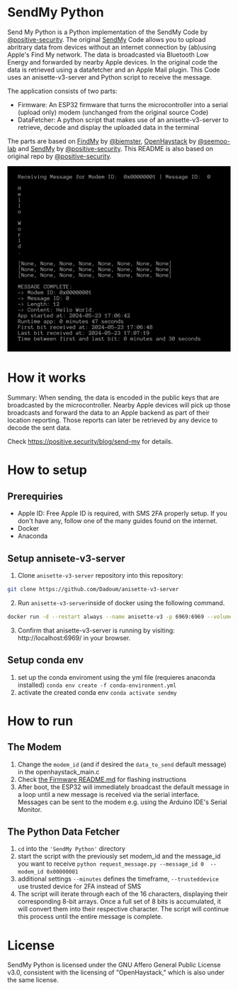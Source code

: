 # SendMy Python

Send My Python is a Python implementation of the SendMy Code by [@positive-security](https://github.com/positive-security).
The original [SendMy](https://github.com/positive-security/send-my) Code allows you to upload abritrary data from devices without an internet connection by (ab)using Apple's Find My network. The data is broadcasted via Bluetooth Low Energy and forwarded by nearby Apple devices. In the original code the data is retrieved using a datafetcher and an Apple Mail plugin. This Code uses an anisette-v3-server and Python script to receive the message. 

The application consists of two parts:
- Firmware: An ESP32 firmware that turns the microcontroller into a serial (upload only) modem (unchanged from the original source Code)
- DataFetcher: A python script that makes use of an anisette-v3-server to retrieve, decode and display the uploaded data in the terminal


The parts are based on [FindMy]([https://github.com/biemster/FindMy]) by [@biemster](https://github.com/biemster),  [OpenHaystack](https://github.com/seemoo-lab/openhaystack) by [@seemoo-lab](https://github.com/seemoo-lab) and [SendMy](https://github.com/positive-security/send-my) by [@positive-security](https://github.com/positive-security). This README is also based on original repo by [@positive-security](https://github.com/positive-security). 


![Screenshot Hello World Message](SendMy-Python_HelloWorld.jpg)

# How it works

Summary: When sending, the data is encoded in the public keys that are broadcasted by the microcontroller. Nearby Apple devices will pick up those broadcasts and forward the data to an Apple backend as part of their location reporting. Those reports can later be retrieved by any device to decode the sent data.

Check https://positive.security/blog/send-my for details.

# How to setup
## Prerequiries
- Apple ID: Free Apple ID is required, with SMS 2FA properly setup. If you don't have any, follow one of the many guides found on the internet.
- Docker
- Anaconda

## Setup annisete-v3-server
1. Clone `anisette-v3-server` repository into this repository:
```bash
git clone https://github.com/Dadoum/anisette-v3-server
```
2. Run `anisette-v3-server`inside of docker using the following command.
```bash
docker run -d --restart always --name anisette-v3 -p 6969:6969 --volume anisette-v3_data:/home/Alcoholic/.config/anisette-v3/lib/ dadoum/anisette-v3-server
```
3. Confirm that anisette-v3-server is running by visiting: http://localhost:6969/ in your browser.

## Setup conda env
1. set up the conda enviroment using the yml file (requieres anaconda installed)
`conda env create -f conda-environment.yml`
2. activate the created conda env
`conda activate sendmy`

# How to run

## The Modem

1. Change the `modem_id` (and if desired the `data_to_send` default message) in the openhaystack_main.c
2. Check [the Firmware README.md](Firmware/ESP32/README.md) for flashing instructions
3. After boot, the ESP32 will immediately broadcast the default message in a loop until a new message is received via the serial interface. Messages can be sent to the modem e.g. using the Arduino IDE's Serial Monitor.

## The Python Data Fetcher

1. `cd` into the `'SendMy Python'` directory 
2. start the script with the previously set modem_id and the message_id you want to receive `python request_message.py --message_id 0  --modem_id 0x00000001` 
3. additional settings ``--minutes`` defines the timeframe, ``--trusteddevice`` use trusted device for 2FA instead of SMS
3. The script will iterate through each of the 16 characters, displaying their corresponding 8-bit arrays. Once a full set of 8 bits is accumulated, it will convert them into their respective character. The script will continue this process until the entire message is complete.

# License
SendMy Python is licensed under the GNU Affero General Public License v3.0, consistent with the licensing of "OpenHaystack," which is also under the same license.